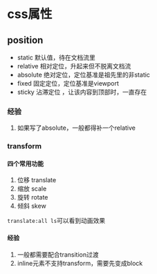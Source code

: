 # css属性
## position
 * static  默认值，待在文档流里
 * relative 相对定位，升起来但不脱离文档流
 * absolute 绝对定位，定位基准是祖先里的非static
 * fixed 固定定位，定位基准是viewport
 * sticky 沾滞定位 ，让该内容到顶部时，一直存在

### 经验
 1. 如果写了absolute，一般都得补一个relative

### transform
#### 四个常用功能
1. 位移 translate
2. 缩放 scale
3. 旋转 rotate
4. 倾斜 skew

`translate:all ls`可以看到动画效果
#### 经验
1. 一般都需要配合transition过渡
2. inline元素不支持transform，需要先变成block
